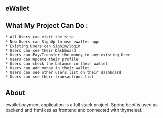 ## eWallet 


## What My Project Can Do :

    * All Users can visit the site 
    * New Users can SignUp to use ewallet app
    * Existing Users can Signin/login 
    * Users can see their Dashboard
    * Users can Pay/Transfer the money to any existing User
    * Users can Update their profile
    * Users can check the balance in their wallet
    * Users can add money in their wallet
    * Users can see other users list on their dashboard
    * Users can see their transactions list 


## About
ewallet payment application is a full stack project. Spring boot is used as backend and html css as frontend and connected with thymeleaf.

